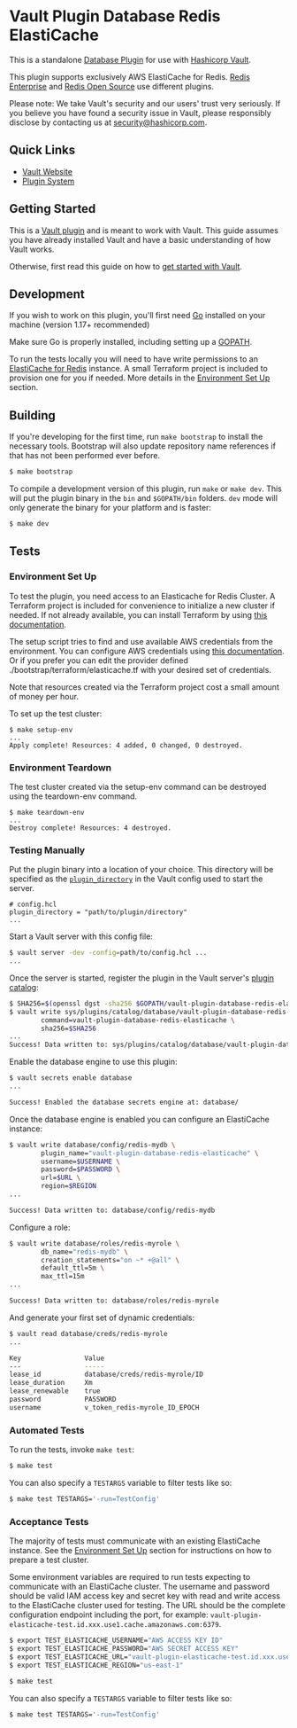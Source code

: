 # Vault Plugin Database Redis ElastiCache

This is a standalone [Database Plugin](https://www.vaultproject.io/docs/secrets/databases) for use with [Hashicorp
Vault](https://www.github.com/hashicorp/vault).

This plugin supports exclusively AWS ElastiCache for Redis. [Redis Enterprise](https://github.com/RedisLabs/vault-plugin-database-redis-enterprise) 
and [Redis Open Source](https://github.com/fhitchen/vault-plugin-database-redis) use different plugins.

Please note: We take Vault's security and our users' trust very seriously. If
you believe you have found a security issue in Vault, please responsibly
disclose by contacting us at [security@hashicorp.com](mailto:security@hashicorp.com).


## Quick Links

- [Vault Website](https://www.vaultproject.io)
- [Plugin System](https://www.vaultproject.io/docs/plugins)


## Getting Started

This is a [Vault plugin](https://www.vaultproject.io/docs/plugins)
and is meant to work with Vault. This guide assumes you have already installed
Vault and have a basic understanding of how Vault works.

Otherwise, first read this guide on how to [get started with
Vault](https://www.vaultproject.io/intro/getting-started/install.html).


## Development

If you wish to work on this plugin, you'll first need
[Go](https://www.golang.org) installed on your machine (version 1.17+ recommended)

Make sure Go is properly installed, including setting up a [GOPATH](https://golang.org/doc/code.html#GOPATH).

To run the tests locally you will need to have write permissions to an [ElastiCache for Redis](https://aws.amazon.com/elasticache/redis/) instance. 
A small Terraform project is included to provision one for you if needed. More details in the [Environment Set Up](#environment-set-up) section.

## Building

If you're developing for the first time, run `make bootstrap` to install the
necessary tools. Bootstrap will also update repository name references if that
has not been performed ever before.

```sh
$ make bootstrap
```

To compile a development version of this plugin, run `make` or `make dev`.
This will put the plugin binary in the `bin` and `$GOPATH/bin` folders. `dev`
mode will only generate the binary for your platform and is faster:

```sh
$ make dev
```

## Tests

### Environment Set Up

To test the plugin, you need access to an Elasticache for Redis Cluster. 
A Terraform project is included for convenience to initialize a new cluster if needed.
If not already available, you can install Terraform by using [this documentation](https://docs.aws.amazon.com/cli/latest/userguide/cli-configure-files.html).

The setup script tries to find and use available AWS credentials from the environment. You can configure AWS credentials using [this documentation](https://docs.aws.amazon.com/cli/latest/userguide/cli-configure-files.html).
Or if you prefer you can edit the provider defined ./bootstrap/terraform/elasticache.tf with your desired set of credentials.

Note that resources created via the Terraform project cost a small amount of money per hour.

To set up the test cluster:

```hcl
$ make setup-env
...
Apply complete! Resources: 4 added, 0 changed, 0 destroyed.
```

### Environment Teardown

The test cluster created via the setup-env command can be destroyed using the teardown-env command.

```hcl
$ make teardown-env
...
Destroy complete! Resources: 4 destroyed.
```

### Testing Manually

Put the plugin binary into a location of your choice. This directory
will be specified as the [`plugin_directory`](https://www.vaultproject.io/docs/configuration#plugin_directory)
in the Vault config used to start the server.

```hcl
# config.hcl
plugin_directory = "path/to/plugin/directory"
...
```

Start a Vault server with this config file:

```sh
$ vault server -dev -config=path/to/config.hcl ...
...
```

Once the server is started, register the plugin in the Vault server's [plugin catalog](https://www.vaultproject.io/docs/plugins/plugin-architecture#plugin-catalog):

```sh
$ SHA256=$(openssl dgst -sha256 $GOPATH/vault-plugin-database-redis-elasticache | cut -d ' ' -f2)
$ vault write sys/plugins/catalog/database/vault-plugin-database-redis-elasticache \
        command=vault-plugin-database-redis-elasticache \
        sha256=$SHA256
...
Success! Data written to: sys/plugins/catalog/database/vault-plugin-database-redis-elasticache
```

Enable the database engine to use this plugin:

```sh
$ vault secrets enable database
...

Success! Enabled the database secrets engine at: database/
```

Once the database engine is enabled you can configure an ElastiCache instance:

```sh
$ vault write database/config/redis-mydb \
        plugin_name="vault-plugin-database-redis-elasticache" \
        username=$USERNAME \
        password=$PASSWORD \
        url=$URL \
        region=$REGION
...

Success! Data written to: database/config/redis-mydb
```

Configure a role:

```sh
$ vault write database/roles/redis-myrole \
        db_name="redis-mydb" \
        creation_statements="on ~* +@all" \
        default_ttl=5m \
        max_ttl=15m
...

Success! Data written to: database/roles/redis-myrole
```

And generate your first set of dynamic credentials:

```sh
$ vault read database/creds/redis-myrole
...

Key                Value
---                -----
lease_id           database/creds/redis-myrole/ID
lease_duration     Xm
lease_renewable    true
password           PASSWORD
username           v_token_redis-myrole_ID_EPOCH
```


### Automated Tests

To run the tests, invoke `make test`:

```sh
$ make test
```

You can also specify a `TESTARGS` variable to filter tests like so:

```sh
$ make test TESTARGS='-run=TestConfig'
```

### Acceptance Tests

The majority of tests must communicate with an existing ElastiCache instance. See the [Environment Set Up](#environment-set-up) section for instructions on how to prepare a test cluster.

Some environment variables are required to run tests expecting to communicate with an ElastiCache cluster. 
The username and password should be valid IAM access key and secret key with read and write access to the ElastiCache cluster used for testing. The URL should be the complete configuration endpoint including the port, for example: `vault-plugin-elasticache-test.id.xxx.use1.cache.amazonaws.com:6379`.

```sh
$ export TEST_ELASTICACHE_USERNAME="AWS ACCESS KEY ID"
$ export TEST_ELASTICACHE_PASSWORD="AWS SECRET ACCESS KEY"
$ export TEST_ELASTICACHE_URL="vault-plugin-elasticache-test.id.xxx.use1.cache.amazonaws.com:6379"
$ export TEST_ELASTICACHE_REGION="us-east-1"

$ make test
```

You can also specify a `TESTARGS` variable to filter tests like so:

```sh
$ make test TESTARGS='-run=TestConfig'
```